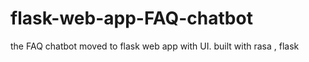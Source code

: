 # flask-web-app-FAQ-chatbot
the FAQ chatbot moved to flask web app with UI. built with rasa , flask
